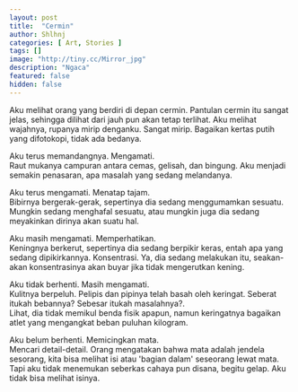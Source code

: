 ```yaml
---
layout: post
title:  "Cermin"
author: Shlhnj
categories: [ Art, Stories ]
tags: []
image: "http://tiny.cc/Mirror_jpg"
description: "Ngaca"
featured: false
hidden: false
---
```


Aku melihat orang yang berdiri di depan cermin. Pantulan cermin itu sangat jelas, sehingga dilihat dari jauh pun akan tetap terlihat. Aku melihat wajahnya, rupanya mirip denganku. Sangat mirip. Bagaikan kertas putih yang difotokopi, tidak ada bedanya.
 
Aku terus memandangnya. Mengamati.<br>
Raut mukanya campuran antara cemas, gelisah, dan bingung. Aku menjadi semakin penasaran, apa masalah yang sedang melandanya.
 
Aku terus mengamati. Menatap tajam.<br>
Bibirnya bergerak-gerak, sepertinya dia sedang menggumamkan sesuatu. Mungkin sedang menghafal sesuatu, atau mungkin juga dia sedang meyakinkan dirinya akan suatu hal.
 
Aku masih mengamati. Memperhatikan.<br>
Keningnya berkerut, sepertinya dia sedang berpikir keras, entah apa yang sedang dipikirkannya. Konsentrasi. Ya, dia sedang melakukan itu, seakan-akan konsentrasinya akan buyar jika tidak mengerutkan kening.
 
Aku tidak berhenti. Masih mengamati.<br>
Kulitnya berpeluh. Pelipis dan pipinya telah basah oleh keringat. Seberat itukah bebannya? Sebesar itukah masalahnya?.<br>
Lihat, dia tidak memikul benda fisik apapun, namun keringatnya bagaikan atlet yang mengangkat beban puluhan kilogram.
 
Aku belum berhenti. Memicingkan mata.<br>
Mencari detail-detail. Orang mengatakan bahwa mata adalah jendela sesorang, kita bisa melihat isi atau 'bagian dalam' seseorang lewat mata. Tapi aku tidak menemukan seberkas cahaya pun disana, begitu gelap. Aku tidak bisa melihat isinya.
